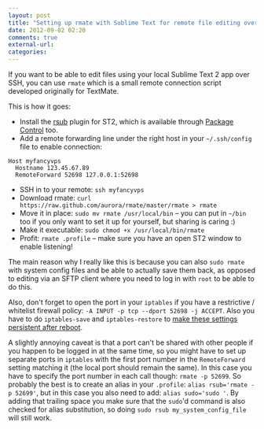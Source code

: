 ```yaml
---
layout: post
title: "Setting up rmate with Sublime Text for remote file editing over SSH"
date: 2012-09-02 02:20
comments: true
external-url: 
categories: 
---
```

If you want to be able to edit files using your local Sublime Text 2 app over SSH, you can use `rmate` which is a small remote connection script developed originally for TextMate.

This is how it goes:

* Install the [rsub](https://github.com/henrikpersson/rsub) plugin for ST2, which is available through [Package Control](http://wbond.net/sublime_packages/package_control) too.
* Add a remote forwarding line under the right host in your `~/.ssh/config` file to enable connection:

```
Host myfancyvps
  Hostname 123.45.67.89
  RemoteForward 52698 127.0.0.1:52698
```

* SSH in to your remote: `ssh myfancyvps`
* Download rmate: `curl https://raw.github.com/aurora/rmate/master/rmate > rmate`
* Move it in place: `sudo mv rmate /usr/local/bin` – you can put in `~/bin` too if you only want to set it up for yourself, but sharing is caring :)
* Make it executable: `sudo chmod +x /usr/local/bin/rmate`
* Profit: `rmate .profile` – make sure you have an open ST2 window to enable listening!

The main reason why I really like this is because you can also `sudo rmate` with system config files and be able to actually save them back, as opposed to editing via an SFTP client where you need to log in with `root` to be able to do this.

Also, don't forget to open the port in your `iptables` if you have a restrictive / whitelist firewall policy: `-A INPUT -p tcp --dport 52698 -j ACCEPT`. Also you have to do `iptables-save` and `iptables-restore` to [make these settings persistent after reboot](http://askubuntu.com/questions/66890/how-can-i-make-a-specific-set-of-iptables-rules-permanent).

A slightly annoying caveat is that a port can't be shared with other people if you happen to be logged in at the same time, so you might have to set up separate ports in `iptables` with the first port number in the `RemoteForward` setting matching it (the local port should remain the same). In this case you have to specify the port number in each call though: `rmate -p 52699`. So probably the best is to create an alias in your `.profile`: `alias rsub='rmate -p 52699'`, but in this case you also need to add: `alias sudo='sudo '`. By adding that trailing space you make sure that the `sudo`'d command is also checked for alias substitution, so doing `sudo rsub my_system_config_file` will still work.